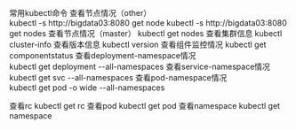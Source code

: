 

常用kubectl命令
查看节点情况（other）    
    kubectl -s http://bigdata03:8080 get node
    kubectl -s http://bigdata03:8080 get nodes
查看节点情况（master）
    kubectl get nodes
查看集群信息
    kubectl cluster-info 
查看版本信息
    kubectl version
查看组件监控情况
    kubectl get componentstatus 
查看deployment-namespace情况   
    kubectl get deployment --all-namespaces
查看service-namespace情况      
    kubectl get svc  --all-namespaces
查看pod-namespace情况     
    kubectl get pod  -o wide  --all-namespaces

查看rc
    kubectl get rc
查看pod
    kubectl get pod
查看namespace
    kubectl get namespace